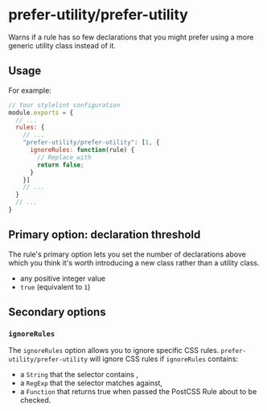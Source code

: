 prefer-utility/prefer-utility
===

Warns if a rule has so few declarations that you might prefer using a more generic utility class instead of it.

Usage
---

For example:

```js
// Your stylelint configuration
module.exports = {
  // ...
  rules: {
    // ...
    "prefer-utility/prefer-utility": [1, {
      ignoreRules: function(rule) {
        // Replace with
        return false;
      }
    }]
    // ...
  }
  // ...
}
```

Primary option: declaration threshold
---

The rule's primary option lets you set the number of declarations above which you think it's worth introducing a new class rather than a utility class.

- any positive integer value
- `true` (equivalent to `1`)

Secondary options
---

### `ignoreRules`

The `ignoreRules` option allows you to ignore specific CSS rules.
`prefer-utility/prefer-utility` will ignore CSS rules if `ignoreRules` contains:

 - a `String` that the selector contains ,
 - a `RegExp` that the selector matches against,
 - a `Function` that returns true when passed the PostCSS Rule about to be checked.